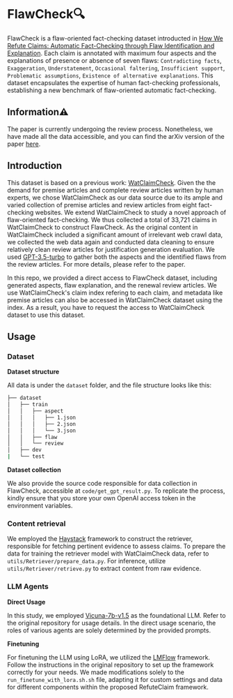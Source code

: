 # FlawCheck🔍
FlawCheck is a flaw-oriented fact-checking dataset introducted in [How We Refute Claims: Automatic Fact-Checking through Flaw Identification and Explanation]().
Each claim is annotated with maximum four aspects and the explanations of presence or absence of seven flaws: ``Contradicting facts``, ``Exaggeration``, ``Understatement``, ``Occasional faltering``, ``Insufficient support``, ``Problematic assumptions``, ``Existence of alternative explanations``.
This dataset encapsulates the expertise of human fact-checking professionals, establishing a new benchmark of flaw-oriented automatic fact-checking. 

## Information⚠️
The paper is currently undergoing the review process. 
Nonetheless, we have made all the data accessible, and you can find the arXiv version of the paper [here]().

## Introduction
This dataset is based on a previous work: [WatClaimCheck](https://github.com/nxii/WatClaimCheck).
Given the the demand for premise articles and complete review articles written by human experts, we chose WatClaimCheck as our data source due to its ample and varied collection of premise articles and review articles from eight fact-checking websites. 
We extend WatClaimCheck to study a novel approach of flaw-oriented fact-checking.
We thus collected a total of 33,721 claims in WatClaimCheck to construct FlawCheck.
As the original content in WatClaimCheck included a significant amount of irrelevant web crawl data, we collected the web data again and conducted data cleaning to ensure relatively clean review articles for justification generation evaluation.
We used [GPT-3.5-turbo](https://platform.openai.com/docs/models/gpt-3-5) to gather both the aspects and the identified flaws from the review articles.
For more details, please refer to the paper.

In this repo, we provided a direct access to FlawCheck dataset, including generated aspects, flaw explanation, and the renewal review articles.
We use WatClaimCheck's claim index refering to each claim, and metadata like premise articles can also be accessed in WatClaimCheck dataset using the index.
As a result, you have to request the access to WatClaimCheck dataset to use this dataset.

## Usage

### Dataset

**Dataset structure** 

All data is under the ``dataset`` folder, and the file structure looks like this:
```bash
├── dataset
│   ├── train
│   │   ├── aspect
│   │   │   ├── 1.json
│   │   │   ├── 2.json
│   │   │   └── 3.json
│   │   ├── flaw
│   │   └── review
│   ├── dev
|   └── test
```

**Dataset collection** 

We also provide the source code responsible for data collection in FlawCheck, accessible at ``code/get_gpt_result.py``. 
To replicate the process, kindly ensure that you store your own OpenAI access token in the environment variables.

### Content retrieval

We employed the [Haystack](https://haystack.deepset.ai/) framework to construct the retriever, responsible for fetching pertinent evidence to assess claims. 
To prepare the data for training the retriever model with WatClaimCheck data, refer to ``utils/Retriever/prepare_data.py``. 
For inference, utilize ``utils/Retriever/retrieve.py`` to extract content from raw evidence.

### LLM Agents

**Direct Usage**

In this study, we employed [Vicuna-7b-v1.5](https://github.com/lm-sys/FastChat) as the foundational LLM. 
Refer to the original repository for usage details. 
In the direct usage scenario, the roles of various agents are solely determined by the provided prompts.

**Finetuning**

For finetuning the LLM using LoRA, we utilized the [LMFlow](https://github.com/OptimalScale/LMFlow) framework. 
Follow the instructions in the original repository to set up the framework correctly for your needs.
We made modifications solely to the ``run_finetune_with_lora.sh.sh`` file, adapting it for custom settings and data for different components within the proposed RefuteClaim framework.

